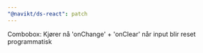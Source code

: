 ```yaml
---
"@navikt/ds-react": patch
---
```


Combobox: Kjører nå 'onChange' + 'onClear' når input blir reset programmatisk
